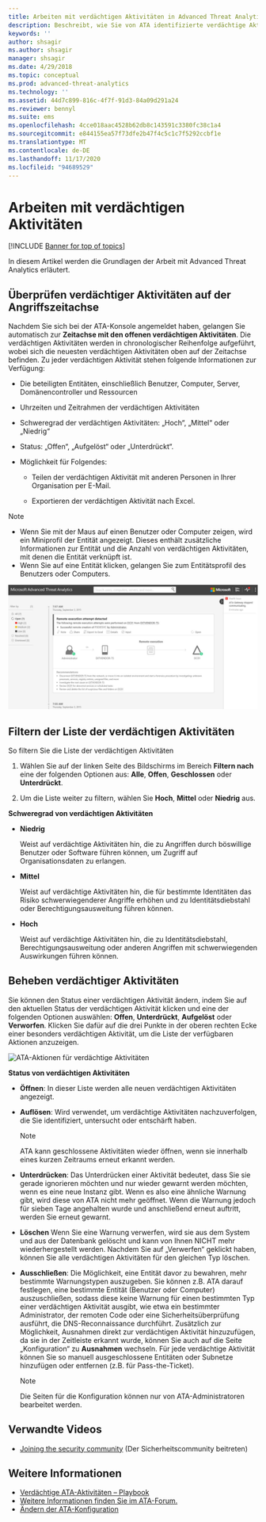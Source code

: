 ```yaml
---
title: Arbeiten mit verdächtigen Aktivitäten in Advanced Threat Analytics
description: Beschreibt, wie Sie von ATA identifizierte verdächtige Aktivitäten überprüfen.
keywords: ''
author: shsagir
ms.author: shsagir
manager: shsagir
ms.date: 4/29/2018
ms.topic: conceptual
ms.prod: advanced-threat-analytics
ms.technology: ''
ms.assetid: 44d7c899-816c-4f7f-91d3-84a09d291a24
ms.reviewer: bennyl
ms.suite: ems
ms.openlocfilehash: 4cce018aac4528b62db8c143591c3380fc38c1a4
ms.sourcegitcommit: e844155ea57f73dfe2b47f4c5c1c7f5292ccbf1e
ms.translationtype: MT
ms.contentlocale: de-DE
ms.lasthandoff: 11/17/2020
ms.locfileid: "94689529"
---
```

# <a name="working-with-suspicious-activities"></a>Arbeiten mit verdächtigen Aktivitäten

[!INCLUDE [Banner for top of topics](includes/banner.md)]

In diesem Artikel werden die Grundlagen der Arbeit mit Advanced Threat Analytics erläutert.

## <a name="review-suspicious-activities-on-the-attack-time-line"></a>Überprüfen verdächtiger Aktivitäten auf der Angriffszeitachse
Nachdem Sie sich bei der ATA-Konsole angemeldet haben, gelangen Sie automatisch zur **Zeitachse mit den offenen verdächtigen Aktivitäten**. Die verdächtigen Aktivitäten werden in chronologischer Reihenfolge aufgeführt, wobei sich die neuesten verdächtigen Aktivitäten oben auf der Zeitachse befinden.
Zu jeder verdächtigen Aktivität stehen folgende Informationen zur Verfügung:

- Die beteiligten Entitäten, einschließlich Benutzer, Computer, Server, Domänencontroller und Ressourcen

- Uhrzeiten und Zeitrahmen der verdächtigen Aktivitäten

- Schweregrad der verdächtigen Aktivitäten: „Hoch“, „Mittel“ oder „Niedrig“

- Status: „Offen“, „Aufgelöst“ oder „Unterdrückt“.

- Möglichkeit für Folgendes:

    - Teilen der verdächtigen Aktivität mit anderen Personen in Ihrer Organisation per E-Mail.

    - Exportieren der verdächtigen Aktivität nach Excel.

> [!NOTE]
> - Wenn Sie mit der Maus auf einen Benutzer oder Computer zeigen, wird ein Miniprofil der Entität angezeigt. Dieses enthält zusätzliche Informationen zur Entität und die Anzahl von verdächtigen Aktivitäten, mit denen die Entität verknüpft ist.
> - Wenn Sie auf eine Entität klicken, gelangen Sie zum Entitätsprofil des Benutzers oder Computers.

![Abbildung der Zeitachse für verdächtige Aktivitäten von ATA](media/ATA-Suspicious-Activity-Timeline.JPG)

## <a name="filter-suspicious-activities-list"></a>Filtern der Liste der verdächtigen Aktivitäten
So filtern Sie die Liste der verdächtigen Aktivitäten

1. Wählen Sie auf der linken Seite des Bildschirms im Bereich **Filtern nach** eine der folgenden Optionen aus: **Alle**, **Offen**, **Geschlossen** oder **Unterdrückt**.

1. Um die Liste weiter zu filtern, wählen Sie **Hoch**, **Mittel** oder **Niedrig** aus.

**Schweregrad von verdächtigen Aktivitäten**

-   **Niedrig**

    Weist auf verdächtige Aktivitäten hin, die zu Angriffen durch böswillige Benutzer oder Software führen können, um Zugriff auf Organisationsdaten zu erlangen.

-   **Mittel**

    Weist auf verdächtige Aktivitäten hin, die für bestimmte Identitäten das Risiko schwerwiegenderer Angriffe erhöhen und zu Identitätsdiebstahl oder Berechtigungsausweitung führen können.

-   **Hoch**

    Weist auf verdächtige Aktivitäten hin, die zu Identitätsdiebstahl, Berechtigungsausweitung oder anderen Angriffen mit schwerwiegenden Auswirkungen führen können.


## <a name="remediating-suspicious-activities"></a>Beheben verdächtiger Aktivitäten
Sie können den Status einer verdächtigen Aktivität ändern, indem Sie auf den aktuellen Status der verdächtigen Aktivität klicken und eine der folgenden Optionen auswählen: **Offen**, **Unterdrückt**, **Aufgelöst** oder **Verworfen**.
Klicken Sie dafür auf die drei Punkte in der oberen rechten Ecke einer besonders verdächtigen Aktivität, um die Liste der verfügbaren Aktionen anzuzeigen.

![ATA-Aktionen für verdächtige Aktivitäten](media/sa-actions.png)

**Status von verdächtigen Aktivitäten**

- **Öffnen**: In dieser Liste werden alle neuen verdächtigen Aktivitäten angezeigt.

- **Auflösen**: Wird verwendet, um verdächtige Aktivitäten nachzuverfolgen, die Sie identifiziert, untersucht oder entschärft haben.

  > [!NOTE]
  > ATA kann geschlossene Aktivitäten wieder öffnen, wenn sie innerhalb eines kurzen Zeitraums erneut erkannt werden.

- **Unterdrücken**: Das Unterdrücken einer Aktivität bedeutet, dass Sie sie gerade ignorieren möchten und nur wieder gewarnt werden möchten, wenn es eine neue Instanz gibt. Wenn es also eine ähnliche Warnung gibt, wird diese von ATA nicht mehr geöffnet. Wenn die Warnung jedoch für sieben Tage angehalten wurde und anschließend erneut auftritt, werden Sie erneut gewarnt.

- **Löschen** Wenn Sie eine Warnung verwerfen, wird sie aus dem System und aus der Datenbank gelöscht und kann von Ihnen NICHT mehr wiederhergestellt werden. Nachdem Sie auf „Verwerfen“ geklickt haben, können Sie alle verdächtigen Aktivitäten für den gleichen Typ löschen.

- **Ausschließen**: Die Möglichkeit, eine Entität davor zu bewahren, mehr bestimmte Warnungstypen auszugeben. Sie können z.B. ATA darauf festlegen, eine bestimmte Entität (Benutzer oder Computer) auszuschließen, sodass diese keine Warnung für einen bestimmten Typ einer verdächtigen Aktivität ausgibt, wie etwa ein bestimmter Administrator, der remoten Code oder eine Sicherheitsüberprüfung ausführt, die DNS-Reconnaissance durchführt. Zusätzlich zur Möglichkeit, Ausnahmen direkt zur verdächtigen Aktivität hinzuzufügen, da sie in der Zeitleiste erkannt wurde, können Sie auch auf die Seite „Konfiguration“ zu **Ausnahmen** wechseln. Für jede verdächtige Aktivität können Sie so manuell ausgeschlossene Entitäten oder Subnetze hinzufügen oder entfernen (z.B. für Pass-the-Ticket). 
  > [!NOTE]
  > Die Seiten für die Konfiguration können nur von ATA-Administratoren bearbeitet werden.


## <a name="related-videos"></a>Verwandte Videos
- [Joining the security community](https://channel9.msdn.com/Shows/Microsoft-Security/Join-the-Security-Community) (Der Sicherheitscommunity beitreten)


## <a name="see-also"></a>Weitere Informationen
- [Verdächtige ATA-Aktivitäten – Playbook](https://aka.ms/ataplaybook)
- [Weitere Informationen finden Sie im ATA-Forum.](https://social.technet.microsoft.com/Forums/security/home?forum=mata)
- [Ändern der ATA-Konfiguration](modifying-ata-center-configuration.md)
